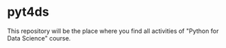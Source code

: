 # pyt4ds
This repository will be the place where you find all activities of "Python for Data Science" course.
